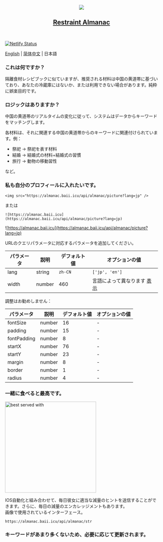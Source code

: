 <p align="center">
  <img src="https://almanac.baii.icu/api/almanac/picture?lang=jp"/>
</p>

<h2 align="center">
  <a href="https://github.com/ProsperBao/restraint-almanac">
    Restraint Almanac
  </a>
</h2><br>

[![Netlify Status](https://api.netlify.com/api/v1/badges/6ebc1907-60e5-45cb-b816-3094c9161b1f/deploy-status)](https://app.netlify.com/sites/deft-vacherin-a64172/deploys)

[English](./README.md) | [简体中文](./README-zh-CN.md) | 日本語

### これは何ですか？
隔離食材レシピブックに似ていますが、推奨される材料は中国の黄道帯に基づいており、あなたの冷蔵庫にはないか、または利用できない場合があります。純粋に娯楽目的です。

### ロジックはありますか？
中国の黄道帯のリアルタイムの変化に従って、システムはデータからキーワードをマッチングします。<br>

各材料は、それに関連する中国の黄道帯からのキーワードに関連付けられています。例：

- 祭祀 -> 祭祀を表す材料
- 結婚 -> 結婚式の材料+結婚式の習慣
- 旅行 -> 動物の移動習性

など。

### 私も自分のプロフィールに入れたいです。

```
<img src="https://almanac.baii.icu/api/almanac/picture?lang=jp" />
```

または

```
![https://almanac.baii.icu](https://almanac.baii.icu/api/almanac/picture?lang=jp)
```

![https://almanac.baii.icu](https://almanac.baii.icu/api/almanac/picture?lang=jp)

URLのクエリパラメータに対応するパラメータを追加してください。

| パラメータ | 説明 | デフォルト値 | オプションの値 |
| --- | --- | --- | --- |
| lang | string | `zh-CN` | `['jp', 'en']` |
| width | number | 460 | 言語によって異なります [表示](./server/api/almanac/picture.ts) |

調整はお勧めしません：

| パラメータ | 説明 | デフォルト値 | オプションの値 |
| --- | --- | --- | --- |
| fontSize | number | 16 | - |
| padding | number | 15 | - |
| fontPadding | number | 8 | - |
| startX | number | 76 | - |
| startY | number | 23 | - |
| margin | number | 8 | - |
| border | number | 1 | - |
| radius | number | 4 | - |

### 一緒に食べると最高です。

<img src="https://almanac.baii.icu/1.jpg" alt="best served with" style="width: 300px"/>

IOS自動化と組み合わせて、毎日彼女に適当な減量のヒントを送信することができます。さらに、毎日の減量のエンカレッジメントもあります。
<br/>
画像で使用されているインターフェース。

```
https://almanac.baii.icu/api/almanac/str
```

### キーワードがあまり多くないため、必要に応じて更新されます。
